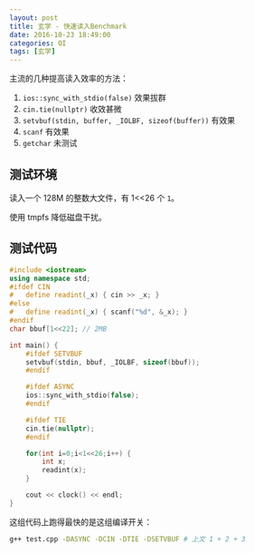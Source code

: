```yaml
---
layout: post
title: 玄学 - 快速读入Benchmark
date: 2016-10-23 18:49:00
categories: OI
tags: [玄学]
---
```


主流的几种提高读入效率的方法：

1. `ios::sync_with_stdio(false)` 效果拔群   
2. `cin.tie(nullptr)` 收效甚微   
3. `setvbuf(stdin, buffer, _IOLBF, sizeof(buffer))` 有效果   
4. `scanf` 有效果   
5. `getchar` 未测试   

## 测试环境

读入一个 128M 的整数大文件，有 1<<26 个 `1`。

使用 tmpfs 降低磁盘干扰。

## 测试代码
```cpp
#include <iostream>
using namespace std;
#ifdef CIN
#   define readint(_x) { cin >> _x; }
#else
#   define readint(_x) { scanf("%d", &_x); }
#endif
char bbuf[1<<22]; // 2MB

int main() {
    #ifdef SETVBUF
    setvbuf(stdin, bbuf, _IOLBF, sizeof(bbuf));
    #endif

    #ifdef ASYNC
    ios::sync_with_stdio(false);
    #endif

    #ifdef TIE
    cin.tie(nullptr);
    #endif

    for(int i=0;i<1<<26;i++) {
        int x;
        readint(x);
    }

    cout << clock() << endl;
}
```

这组代码上跑得最快的是这组编译开关：
```bash
g++ test.cpp -DASYNC -DCIN -DTIE -DSETVBUF # 上文 1 + 2 + 3
```

